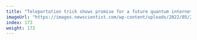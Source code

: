 ```yaml
---
title: "Teleportation trick shows promise for a future quantum internet"
imageUrl: "https://images.newscientist.com/wp-content/uploads/2022/05/25140347/SEI_106229754.jpg?width=600"
index: 173
weight: 173
---
```

